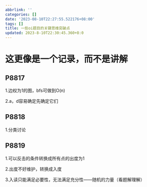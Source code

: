 ```yaml
---
abbrlink: ''
categories: []
date: '2023-08-10T22:27:55.522176+08:00'
tags: []
title: 一些oi题目的关键思维突破点
updated: 2023-8-10T22:30:45.360+8:0
---
```

# 这更像是一个记录，而不是讲解

## P8817

1.边权为1的图，bfs可做到O(n)

2.a，d容易确定先确定它们

## P8818

1.分类讨论

## P8819

1.可以反击的条件转换成所有点的出度为1

2.出度不好维护，转换成入度

3.入读只能满足必要性，无法满足充分性——随机的力量（看题解理解）
